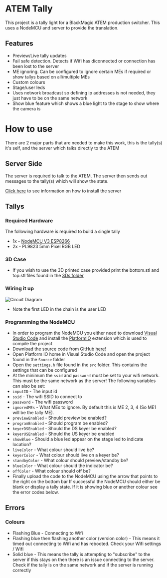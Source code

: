 # ATEM Tally
This project is a tally light for a BlackMagic ATEM production switcher. This uses a NodeMCU and server to provide the translation.

## Features
* Preview/Live tally updates
* Fail safe detection. Detects if Wifi has diconnected or connection has been lost to the server
* ME ignoring. Can be configured to ignore certain MEs if required or show tallys based on all/multiple MEs
* Custom colours
* Stage/user leds
* Uses network broadcast so defining ip addresses is not needed, they just have to be on the same network
* Show blue feature which shows a blue light to the stage to show where the camera is

# How to use
There are 2 major parts that are needed to make this work, this is the tally(s) it's self, and the server which talks directly to the ATEM
## Server Side
The server is required to talk to the ATEM. The server then sends out messages to the tally(s) which will show the state.

[Click here]() to see information on how to install the server

## Tallys
### Required Hardware
The following hardware is required to build a single tally
* 1x - [NodeMCU V3 ESP8266](https://components101.com/development-boards/nodemcu-esp8266-pinout-features-and-datasheet)
* 2x - PL9823 5mm Pixel RGB LED
### 3D Case
* If you wish to use the 3D printed case provided print the bottom.stl and top.stl files found in the [3Ds folder](https://github.com/Kardinia-Church/ATEM-Tally/tree/subscription-based/3Ds)
### Wiring it up
![Circuit Diagram](/images/circuitDiagram.png)
* Note the first LED in the chain is the user LED
### Programming the NodeMCU
* In order to program the NodeMCU you either need to download [Visual Studio Code](https://code.visualstudio.com/) and install the [PlatformIO](https://platformio.org/install/ide?install=vscode) extension which is used to compile the project
* Download the source code from GitHub [here!](https://github.com/Kardinia-Church/ATEM-Tally/releases)
* Open Platform IO home in Visual Studio Code and open the project found in the ``Source`` folder
* Open the ```settings.h``` file found in the ```src``` folder. This contains the settings that can be configured
* At the minimum the ```ssid``` and ```password``` must be set to your wifi network. This must be the same network as the server!
The following variables can also be set:
* ```inputID``` - The input id
* ```ssid``` - The wifi SSID to connect to
* ```password``` - The wifi password
* ```ignoredMEs``` - What MEs to ignore. By default this is ME 2, 3, 4 (So ME1 will be the tally ME).
* ```previewEnabled``` - Should preview be enabled?
* ```programEnabled``` - Should program be enabled?
* ```keyerDSEnabled``` - Should the DS keyer be enabled?
* ```keyerUSEnabled``` - Should the US keyer be enabled
* ```showBlue``` - Should a blue led appear on the stage led to indicate location?
* ```liveColor``` - What colour should live be?
* ```keyerColor``` - What colour should live on a keyer be?
* ```standbyColor``` - What colour should preview/standby be?
* ```blueColor``` - What colour should the indicator be?
* ```offColor``` - What colour should off be?
* Finally upload the code to the NodeMCU using the arrow that points to the right on the bottom bar
If successful the NodeMCU should either be blank or display a tally state. If it is showing blue or another colour see the error codes below.

## Errors
### Colours
* Flashing Blue - Connecting to Wifi
* Flashing blue then flashing another color (version color) - This means it timed out connecting to Wifi and has rebooted. Check your Wifi settings / Wifi
* Solid blue - This means the tally is attempting to "subscribe" to the server if this stays on then there is an issue connecting to the server. Check if the tally is on the same network and if the server is running correctly